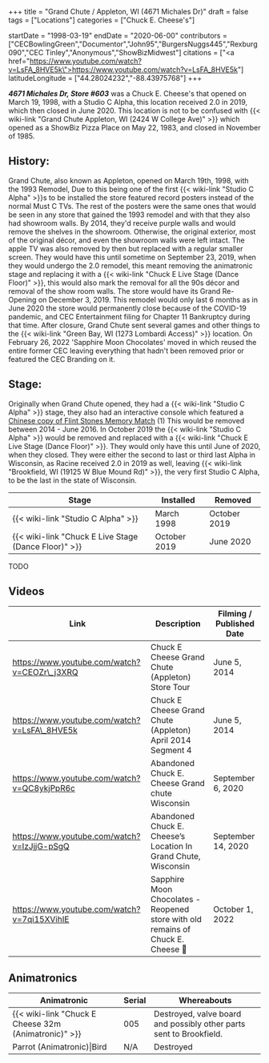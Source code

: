 +++
title = "Grand Chute / Appleton, WI (4671 Michales Dr)"
draft = false
tags = ["Locations"]
categories = ["Chuck E. Cheese's"]


startDate = "1998-03-19"
endDate = "2020-06-00"
contributors = ["CECBowlingGreen","Documentor","John95","BurgersNuggs445","Rexburg090","CEC Tinley","Anonymous","ShowBizMidwest"]
citations = ["<a href=\"https://www.youtube.com/watch?v=LsFA_8HVE5k\">https://www.youtube.com/watch?v=LsFA_8HVE5k</a>"]
latitudeLongitude = ["44.28024232","-88.43975768"]
+++

***4671 Michales Dr, Store #603*** was a Chuck E. Cheese's that opened on March 19, 1998, with a Studio C Alpha, this location received 2.0 in 2019, which then closed in June 2020. This location is not to be confused with {{< wiki-link "Grand Chute Appleton, WI (2424 W College Ave)" >}} which opened as a ShowBiz Pizza Place on May 22, 1983, and closed in November of 1985.

## History:

Grand Chute, also known as Appleton, opened on March 19th, 1998, with the 1993 Remodel, Due to this being one of the first {{< wiki-link "Studio C Alpha" >}}s to be installed the store featured record posters instead of the normal Must C TVs. The rest of the posters were the same ones that would be seen in any store that gained the 1993 remodel and with that they also had showroom walls. By 2014, they'd receive purple walls and would remove the shelves in the showroom. Otherwise, the original exterior, most of the original décor, and even the showroom walls were left intact. The apple TV was also removed by then but replaced with a regular smaller screen. They would have this until sometime on September 23, 2019, when they would undergo the 2.0 remodel, this meant removing the animatronic stage and replacing it with a {{< wiki-link "Chuck E Live Stage (Dance Floor)" >}}, this would also mark the removal for all the 90s décor and removal of the show room walls. The store would have its Grand Re-Opening on December 3, 2019. This remodel would only last 6 months as in June 2020 the store would permanently close because of the COVID-19 pandemic, and CEC Entertainment filing for Chapter 11 Bankruptcy during that time. After closure, Grand Chute sent several games and other things to the {{< wiki-link "Green Bay, WI (1273 Lombardi Access)" >}} location. On February 26, 2022 'Sapphire Moon Chocolates' moved in which reused the entire former CEC leaving everything that hadn't been removed prior or featured the CEC Branding on it.

## Stage:

Originally when Grand Chute opened, they had a {{< wiki-link "Studio C Alpha" >}} stage, they also had an interactive console which featured a [Chinese copy of Flint Stones Memory Match](https://archive.org/details/arcade_fredmem) (1) This would be removed between 2014 - June 2016. In October 2019 the {{< wiki-link "Studio C Alpha" >}} would be removed and replaced with a {{< wiki-link "Chuck E Live Stage (Dance Floor)" >}}. They would only have this until June of 2020, when they closed. They were either the second to last or third last Alpha in Wisconsin, as Racine received 2.0 in 2019 as well, leaving {{< wiki-link "Brookfield, WI (19125 W Blue Mound Rd)" >}}, the very first Studio C Alpha, to be the last in the state of Wisconsin.

| Stage                                                      | Installed    | Removed      |
|------------------------------------------------------------|--------------|--------------|
| {{< wiki-link "Studio C Alpha" >}}                   | March 1998   | October 2019 |
| {{< wiki-link "Chuck E Live Stage (Dance Floor)" >}} | October 2019 | June 2020    |

TODO

## Videos

| Link                                         | Description                                                                     | Filming / Published Date |
|----------------------------------------------|---------------------------------------------------------------------------------|--------------------------|
| https://www.youtube.com/watch?v=CEOZr\_j3XRQ | Chuck E Cheese Grand Chute (Appleton) Store Tour                                | June 5, 2014             |
| https://www.youtube.com/watch?v=LsFA\_8HVE5k | Chuck E Cheese Grand Chute (Appleton) April 2014 Segment 4                      | June 5, 2014             |
| https://www.youtube.com/watch?v=QC8ykjPpR6c  | Abandoned Chuck E. Cheese Grand chute Wisconsin                                 | September 6, 2020        |
| https://www.youtube.com/watch?v=IzJjjG-pSgQ  | Abandoned Chuck E. Cheese’s Location In Grand Chute, Wisconsin                  | September 14, 2020       |
| https://www.youtube.com/watch?v=7qi15XVihIE  | Sapphire Moon Chocolates - Reopened store with old remains of Chuck E. Cheese 🌹 | October 1, 2022          |

## Animatronics

| Animatronic                                                | Serial | Whereabouts                                                         |
|------------------------------------------------------------|--------|---------------------------------------------------------------------|
| {{< wiki-link "Chuck E Cheese 32m (Animatronic)" >}} | 005    | Destroyed, valve board and possibly other parts sent to Brookfield. |
| Parrot (Animatronic)\|Bird                                 | N/A    | Destroyed                                                           |